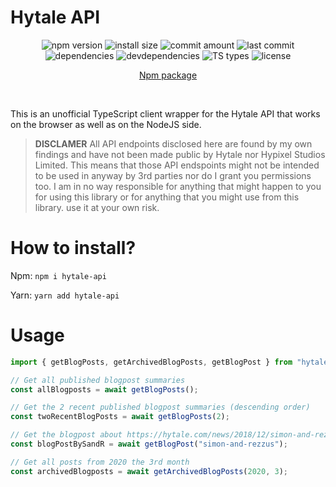 # **Hytale API**

<div align="center">

![npm version](https://badgen.net/npm/v/hytale-api)
![install size](https://badgen.net/bundlephobia/minzip/hytale-api)
![commit amount](https://badgen.net/github/commits/hytalenews/hytale-api/)
![last commit](https://badgen.net/github/last-commit/hytalenews/hytale-api)
![dependencies](https://img.shields.io/david/hytalenews/hytale-api)
![devdependencies](https://img.shields.io/david/dev/hytalenews/hytale-api)
![TS types](https://badgen.net/npm/types/hytale-api)
![license](https://badgen.net/npm/license/hytale-api)


[Npm package](https://www.npmjs.com/package/hytale-api)

</div>

<br/>

This is an unofficial TypeScript client wrapper for the Hytale API that works on the browser as well as on the NodeJS side.

> **DISCLAMER** All API endpoints disclosed here are found by my own findings and have not been made public by Hytale nor Hypixel Studios Limited. This means that those API endspoints might not be intended to be used in anyway by 3rd parties nor do I grant you permissions too. I am in no way responsible for anything that might happen to you for using this library or for anything that you might use from this library. use it at your own risk.

# How to install?

Npm: `npm i hytale-api`

Yarn: `yarn add hytale-api`

# Usage

```js
import { getBlogPosts, getArchivedBlogPosts, getBlogPost } from "hytale-api";

// Get all published blogpost summaries
const allBlogposts = await getBlogPosts();

// Get the 2 recent published blogpost summaries (descending order)
const twoRecentBlogPosts = await getBlogPosts(2);

// Get the blogpost about https://hytale.com/news/2018/12/simon-and-rezzus
const blogPostBySandR = await getBlogPost("simon-and-rezzus");

// Get all posts from 2020 the 3rd month
const archivedBlogposts = await getArchivedBlogPosts(2020, 3);
```

